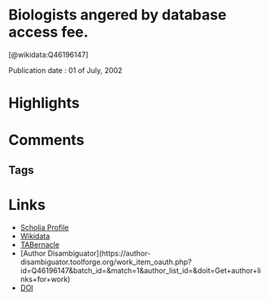 
Biologists angered by database access fee.
==========================================
  
  [@wikidata:Q46196147]  
  
Publication date : 01 of July, 2002  

# Highlights

# Comments

## Tags

# Links
  
 * [Scholia Profile](https://scholia.toolforge.org/work/Q46196147)  
 * [Wikidata](https://www.wikidata.org/wiki/Q46196147)  
 * [TABernacle](https://tabernacle.toolforge.org/?#/tab/manual/Q46196147/P921%3BP4510)  
 * [Author Disambiguator](https://author-
disambiguator.toolforge.org/work_item_oauth.php?id=Q46196147&batch_id=&match=1&author_list_id=&doit=Get+author+links+for+work)  
 * [DOI](https://doi.org/10.1038/418357A)  

